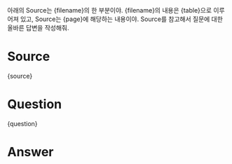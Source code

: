 아래의 Source는 {filename}의 한 부분이야. {filename}의 내용은 {table}으로 이루어져 있고, Source는 {page}에 해당하는 내용이야. Source를 참고해서 질문에 대한 올바른 답변을 작성해줘.

# Source
{source}

# Question
{question}

# Answer

